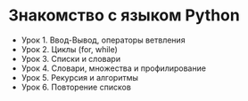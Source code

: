# Знакомство с языком Python

+ Урок 1. Ввод-Вывод, операторы ветвления
+ Урок 2. Циклы (for, while)
+ Урок 3. Списки и словари
+ Урок 4. Словари, множества и профилирование
+ Урок 5. Рекурсия и алгоритмы
+ Урок 6. Повторение списков
